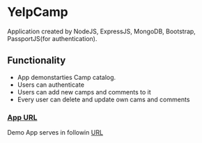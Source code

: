 # YelpCamp
Application created by NodeJS, ExpressJS, MongoDB, Bootstrap, PassportJS(for authentication).

## Functionality
* App demonstarties Camp catalog. 
* Users can authenticate
* Users can add new camps and comments to it
* Every user can delete and update own cams and comments

### [App URL](https://arcane-harbor-95245.herokuapp.com/)
Demo App serves in followin [URL](https://arcane-harbor-95245.herokuapp.com/)
